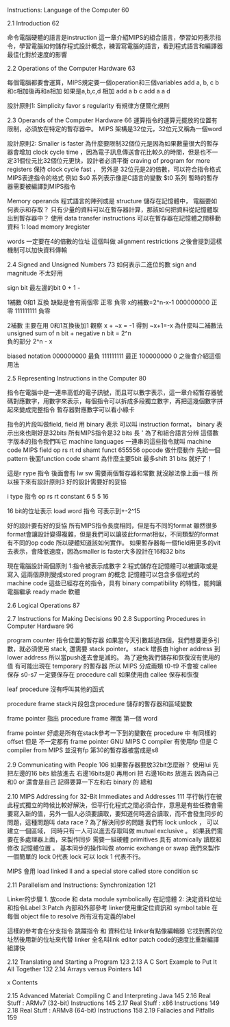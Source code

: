 
Instructions: Language of the Computer 60

2.1 Introduction 62

命令電腦硬體的語言是instruction
這一章介紹MIPS的組合語言，學習如何表示指令，學習電腦如何儲存程式設計概念，練習寫電腦的語言，看到程式語言和編譯器最佳化對於速度的影響


2.2 Operations of the Computer Hardware 63

每個電腦都要會運算，MIPS規定要一個operation和三個variables
add a, b, c
b和c相加後再和a相加
如果是a,b,c,d 相加
add a b c
add a a d

設計原則1: Simplicity favor s regularity 
有規律方便簡化規則


2.3 Operands of the Computer Hardware 66
運算指令的運算元擺放的位置有限制，必須放在特定的暫存器中。
MIPS 架構是32位元，32位元又稱為一個word

設計原則2: Smaller is faster
為什麼要限制32個位元是因為如果數量很大的暫存器會增加 clock cycle time ，因為電子訊息傳送會花比較久的時間，但是也不一定31個位元比32個位元更快，設計者必須平衡 craving of program for more registers 保持 clock cycle fast ， 另外是
32位元是2的倍數，可以符合指令格式
MIPS表達指令的格式
例如 $s0 系列表示像是C語言的變數
$t0 系列 暫時的暫存器需要被編譯到MIPS指令

Memory operands
程式語言的陣列或是 structure 儲存在記憶體中， 電腦要如何表示和存取？ 
只有少量的資料可以在暫存器計算，那該如何把資料從記憶體取出到暫存器中？
使用 data transfer instructions 
可以在暫存器在記憶體之間移動資料
1: load memory 》register 

words 一定要在4的倍數的位址 這個叫做 alignment restrictions 之後會提到這樣機制可以加快資料傳輸

 
2.4 Signed and Unsigned Numbers 73
如何表示二進位的數
sign and magnitude 不太好用

sign bit 最左邊的bit 0 + 1 -

1補數 0和1 互換
缺點是會有兩個零 正零 負零
x的補數=2^n-x-1
000000000 正零
111111111 負零


2補數 主要在用 0和1互換後加1
觀察 x + ~x = -1 得到 ~x+1=-x
為什麼叫二補數法
unsigned sum of n bit + negative n bit = 2^n  
負的部分  2^n - x


biased notation 
000000000 最負
111111111 最正
100000000 0
之後會介紹這個用法


2.5 Representing Instructions in the Computer 80

指令在電腦中是一連串高低的電子訊號，而且可以數字表示，這一章介紹暫存器號碼對應數字，用數字來表示，每個指令可以拆成多段獨立數字，再把這幾個數字拼起來變成完整指令
暫存器對應數字可以看小綠卡

指令的片段叫做field, field 用 binary 表示 可以叫 instruction format， binary 表示出來也剛好是32bits 所有MIPS指令是32  bits 長 ' 為了和組合語言分辨 這個數字版本的指令我們叫它 machine languages 一連串的這些指令就叫 machine code 
MIPS field
op rs rt rd shamt funct
655556
opcode 做什麼動作
先給一個pattern 後面function code 
shamt 為什麼主要5bit 最多shift 31 bits 就好了！ 



這是r rype 指令 後面會有 lw sw 需要兩個暫存器和常數 就沒辦法像上面一樣
所以接下來有設計原則3 好的設計需要好的妥協

i type 指令
op rs rt constant 
6 5 5 16

16 bit的位址表示 load word 指令
可表示到+-2^15 

好的設計要有好的妥協
所有MIPS指令長度相同，但是有不同的format
雖然很多format會讓設計變得複雜，但是我們可以讓彼此format相似，不同類型的format有不同的op code 所以硬體知道該如何實作。
如果暫存器每一個field用更多的vit去表示，會降低速度，因為smaller is faster大多設計在16和32 bits

現在電腦設計兩個原則
1:指令被表示成數字
2:程式儲存在記憶體可以被讀取或是寫入
這兩個原則變成stored program 的概念
記憶體可以包含多個程式的machine code
這些已經存在的指令，具有 binary compatibility 的特性，能夠讓電腦繼承 ready made  軟體

2.6 Logical Operations 87




2.7 Instructions for Making Decisions 90
2.8 Supporting Procedures in Computer Hardware 96

program counter 指令位置的暫存器
如果當今天引數超過四個，我們想要更多引數，就必須使用 stack, 還需要 stack pointer。 stack 增長由 higher address 到 lower address 所以當push進去會是減的。
為了避免我們儲存和恢復沒有使用的值
有可能出現在 temporary 的暫存器
所以 MIPS 分成兩類 t0-t9 不會被 callee保存 s0-s7 一定要保存在 procedure call  如果使用由 callee 保存和恢復 

leaf procedure 沒有呼叫其他的函式

procedure frame stack片段包含procedure 儲存的暫存器和區域變數

frame pointer 指出 procedure frame 裡面 第一個 word

frame pointer 好處是所有在stack參考一下到的變數在 procedure 中 有同樣的 offset 但是 不一定都有 frame pointer GNU MIPS C compiler 有使用fp 但是 C compiler from MIPS 並沒有fp 第30的暫存器被當成是s8




2.9 Communicating with People 106
如果暫存器要放32bit怎麼辦？
使用lui 先把左邊的16 bits 給放進去
右邊16bits是0 再用ori 把 右邊16bits 放進去 因為自己和0 or 還會是自己 記得要算一下左和右 binary 的 總和



2.10 MIPS Addressing for 32-Bit Immediates and Addresses 111
平行執行在彼此程式獨立的時候比較好解決，但平行化程式之間必須合作，意思是有些任務會需要寫入新的值，另外一個人必須要讀取，要知道何時適合讀取，而不會發生同步的問題，這種問題叫 data race ? 為了解決同步的問題
我們有 lock unlock ， 可以建立一個區域， 同時只有一人可以進去存取叫做 mutual exclusive 。
如果我們需要在多處理器上面，來製作同步 需要一組硬體 primitives 具有 atomically 讀取和修改 記憶體位置 。
基本同步的操作叫做 atomic exchange or swap  我們來製作一個簡單的 lock 0代表 lock 可以 lock 1 代表不行。

MIPS 會用 load linked ll and a special store called store condition sc 


2.11 Parallelism and Instructions: Synchronization 121


Linker的步驟 1. 放code 和 data module symbolically 在記憶體 2: 決定資料位址和指令Label
3:Patch 內部和外部參考 linker使用重定位資訊和 symbol table 在每個 object file to resolve 所有沒有定義的label  

這樣的參考會在分支指令 跳躍指令 和 資料位址 linker有點像編輯器 它找到舊的位址然後用新的位址來代替 linker 全名叫link editor patch code的速度比重新編譯組譯快

2.12 Translating and Starting a Program 123
2.13 A C Sort Example to Put It All Together 132
2.14 Arrays versus Pointers 141

x Contents

2.15 Advanced Material: Compiling C and Interpreting Java 145
2.16 Real Stuff : ARMv7 (32-bit) Instructions 145
2.17 Real Stuff : x86 Instructions 149
2.18 Real Stuff : ARMv8 (64-bit) Instructions 158
2.19 Fallacies and Pitfalls 159
